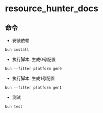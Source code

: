 # resource_hunter_docs

## 命令

- 安装依赖

```shell
bun install
```

- 执行脚本: 生成0号配置

```shell
bun --filter platform gen0
```

- 执行脚本: 生成1号配置

```shell
bun --filter platform gen1
```


- 测试

```shell
bun test
```